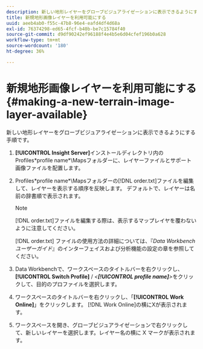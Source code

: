 ```yaml
---
description: 新しい地形レイヤーをグローブビジュアライゼーションに表示できるようにする手順です。
title: 新規地形画像レイヤーを利用可能にする
uuid: aeeb4ab0-f55c-47b8-96e4-eafd4df4d68a
exl-id: 76374298-ed65-4fcf-b40b-be7c15784f40
source-git-commit: d9df90242ef96188f4e4b5e6d04cfef196b0a628
workflow-type: tm+mt
source-wordcount: '180'
ht-degree: 36%

---
```


# 新規地形画像レイヤーを利用可能にする{#making-a-new-terrain-image-layer-available}

新しい地形レイヤーをグローブビジュアライゼーションに表示できるようにする手順です。

1. **[!UICONTROL Insight Server]**&#x200B;インストールディレクトリ内のProfiles\*profile name*\Mapsフォルダーに、レイヤーファイルとサポート画像ファイルを配置します。
1. Profiles\*profile name*\Mapsフォルダーの[!DNL order.txt]ファイルを編集して、レイヤーを表示する順序を反映します。 デフォルトで、レイヤーは名前の辞書順で表示されます。

   >[!NOTE]
   >
   >[!DNL order.txt]ファイルを編集する際は、表示するマップレイヤを覆わないように注意してください。

   [!DNL order.txt] ファイルの使用方法の詳細については、『*Data Workbench ユーザーガイド*』のインターフェイスおよび分析機能の設定の章を参照してください。

1. Data Workbenchで、ワークスペースのタイトルバーを右クリックし、 **[!UICONTROL Switch Profile]** / *&lt;**[!UICONTROL profile name]**>*&#x200B;をクリックして、目的のプロファイルを選択します。
1. ワークスペースのタイトルバーを右クリックし、「**[!UICONTROL Work Online]**」をクリックします。 [!DNL Work Online]の横にXが表示されます。
1. ワークスペースを開き、グローブビジュアライゼーションで右クリックして、新しいレイヤーを選択します。レイヤー名の横に X マークが表示されます。
